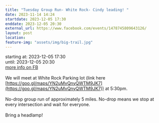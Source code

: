 ```yaml
---
title: "Tuesday Group Run- White Rock- Cindy leading! "
date: 2023-11-14 14:24
startdate: 2023-12-05 17:30
enddate: 2023-12-05 20:30
external_url: https://www.facebook.com/events/1478745809643126/
layout: post
location: 
feature-img: "assets/img/big-trail.jpg"
---
```


starting at: 2023-12-05 17:30<br>until: 2023-12-05 20:30<br><a href="https://www.facebook.com/events/1478745809643126/">more info on FB</a><br><br>We will meet at White Rock Parking lot (link here [https://goo.gl/maps/YN2uMvQnyQWTM9JK7](https://goo.gl/maps/YN2uMvQnyQWTM9JK7)) at 5&#58;30pm. <br>
  <br>
  No-drop group run of approximately 5 miles. No-drop means we stop at every intersection and wait for everyone. <br>
  <br>
  Bring a headlamp!<br>
  <br>
  <br>
  
